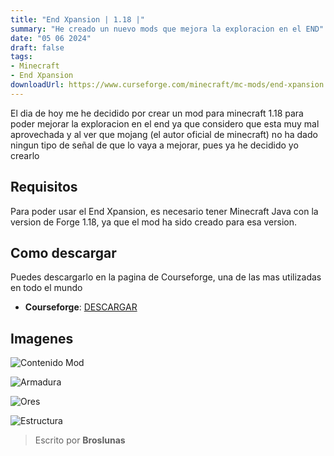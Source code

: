 ```yaml
---
title: "End Xpansion | 1.18 |"
summary: "He creado un nuevo mods que mejora la exploracion en el END"
date: "05 06 2024"
draft: false
tags:
- Minecraft
- End Xpansion
downloadUrl: https://www.curseforge.com/minecraft/mc-mods/end-xpansion
---
```

El dia de hoy me he decidido por crear un mod para minecraft 1.18 para poder mejorar la exploracion en el end ya que considero que esta muy mal aprovechada y al ver que mojang (el autor oficial de minecraft) no ha dado ningun tipo de señal de que lo vaya a mejorar, pues ya he decidido yo crearlo

## Requisitos
Para poder usar el End Xpansion, es necesario tener Minecraft Java con la version de Forge 1.18, ya que el mod ha sido creado para esa version.

## Como descargar
Puedes descargarlo en la pagina de Courseforge, una de las mas utilizadas en todo el mundo
- **Courseforge**: [DESCARGAR](https://www.curseforge.com/minecraft/mc-mods/end-xpansion)

## Imagenes
![Contenido Mod](/img/end-xpansion/content.png)

![Armadura](/img/end-xpansion/armor.png)

![Ores](/img/end-xpansion/ore.png)

![Estructura](/img/end-xpansion/structure.png)

> Escrito por **Broslunas**